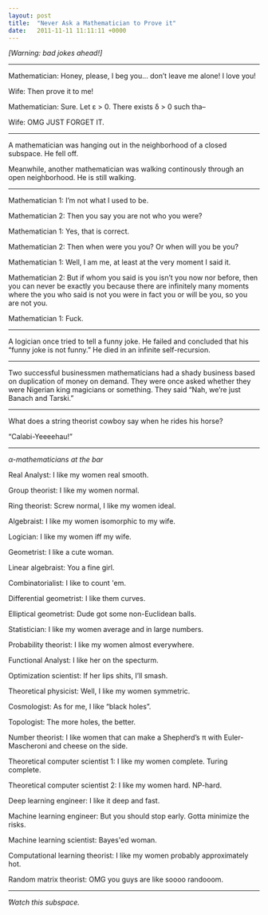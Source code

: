 ```yaml
---
layout: post
title:  "Never Ask a Mathematician to Prove it"
date:   2011-11-11 11:11:11 +0000
---
```


*[Warning: bad jokes ahead!]*

---

Mathematician: Honey, please, I beg you… don’t leave me alone! I love you!

Wife: Then prove it to me!

Mathematician: Sure. Let ε > 0. There exists δ > 0 such tha–

Wife: OMG JUST FORGET IT.

---

A mathematician was hanging out in the neighborhood of a closed subspace. He fell off.

Meanwhile, another mathematician was walking continously through an open neighborhood. He is still walking.

---

Mathematician 1: I’m not what I used to be.

Mathematician 2: Then you say you are not who you were?

Mathematician 1: Yes, that is correct.

Mathematician 2: Then when were you you? Or when will you be you?

Mathematician 1: Well, I am me, at least at the very moment I said it.

Mathematician 2: But if whom you said is you isn’t you now nor before, then you can never be exactly you because there are infinitely many moments where the you who said is not you were in fact you or will be you, so you are not you.

Mathematician 1: Fuck.

---

A logician once tried to tell a funny joke. He failed and concluded that his “funny joke is not funny.” He died in an infinite self-recursion.

---

Two successful businessmen mathematicians had a shady business based on duplication of money on demand. They were once asked whether they were Nigerian king magicians or something. They said “Nah, we’re just Banach and Tarski.”

---

What does a string theorist cowboy say when he rides his horse?

“Calabi-Yeeeehau!”

---


*α-mathematicians at the bar*

Real Analyst: I like my women real smooth.

Group theorist: I like my women normal.

Ring theorist: Screw normal, I like my women ideal.

Algebraist: I like my women isomorphic to my wife.

Logician: I like my women iff my wife.

Geometrist: I like a cute woman.

Linear algebraist: You a fine girl.

Combinatorialist: I like to count 'em.

Differential geometrist: I like them curves.

Elliptical geometrist: Dude got some non-Euclidean balls.

Statistician: I like my women average and in large numbers.

Probability theorist: I like my women almost everywhere.

Functional Analyst: I like her on the specturm.

Optimization scientist: If her lips shits, I’ll smash.

Theoretical physicist: Well, I like my women symmetric.

Cosmologist: As for me, I like “black holes”.

Topologist: The more holes, the better.

Number theorist: I like women that can make a Shepherd’s π with Euler-Mascheroni and cheese on the side.

Theoretical computer scientist 1: I like my women complete. Turing complete.

Theoretical computer scientist 2: I like my women hard. NP-hard.

Deep learning engineer: I like it deep and fast.

Machine learning engineer: But you should stop early. Gotta minimize the risks.

Machine learning scientist: Bayes'ed woman.

Computational learning theorist: I like my women probably approximately hot.

Random matrix theorist: OMG you guys are like soooo randooom.


---

ً*Watch this subspace.*
